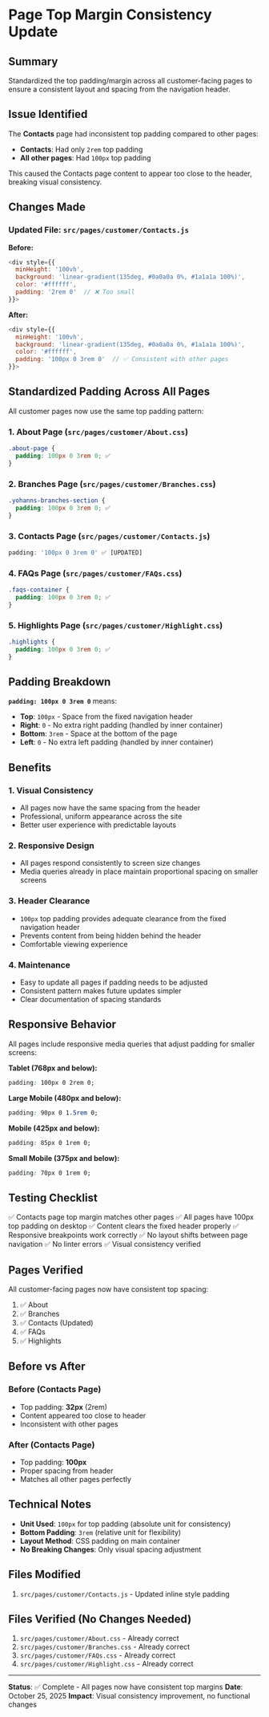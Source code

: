 # Page Top Margin Consistency Update

## Summary
Standardized the top padding/margin across all customer-facing pages to ensure a consistent layout and spacing from the navigation header.

## Issue Identified
The **Contacts** page had inconsistent top padding compared to other pages:
- **Contacts**: Had only `2rem` top padding
- **All other pages**: Had `100px` top padding

This caused the Contacts page content to appear too close to the header, breaking visual consistency.

## Changes Made

### Updated File: `src/pages/customer/Contacts.js`

**Before:**
```javascript
<div style={{
  minHeight: '100vh',
  background: 'linear-gradient(135deg, #0a0a0a 0%, #1a1a1a 100%)',
  color: '#ffffff',
  padding: '2rem 0'  // ❌ Too small
}}>
```

**After:**
```javascript
<div style={{
  minHeight: '100vh',
  background: 'linear-gradient(135deg, #0a0a0a 0%, #1a1a1a 100%)',
  color: '#ffffff',
  padding: '100px 0 3rem 0'  // ✅ Consistent with other pages
}}>
```

## Standardized Padding Across All Pages

All customer pages now use the same top padding pattern:

### 1. **About Page** (`src/pages/customer/About.css`)
```css
.about-page {
  padding: 100px 0 3rem 0; ✅
}
```

### 2. **Branches Page** (`src/pages/customer/Branches.css`)
```css
.yohanns-branches-section {
  padding: 100px 0 3rem 0; ✅
}
```

### 3. **Contacts Page** (`src/pages/customer/Contacts.js`)
```javascript
padding: '100px 0 3rem 0' ✅ [UPDATED]
```

### 4. **FAQs Page** (`src/pages/customer/FAQs.css`)
```css
.faqs-container {
  padding: 100px 0 3rem 0; ✅
}
```

### 5. **Highlights Page** (`src/pages/customer/Highlight.css`)
```css
.highlights {
  padding: 100px 0 3rem 0; ✅
}
```

## Padding Breakdown

**`padding: 100px 0 3rem 0`** means:
- **Top**: `100px` - Space from the fixed navigation header
- **Right**: `0` - No extra right padding (handled by inner container)
- **Bottom**: `3rem` - Space at the bottom of the page
- **Left**: `0` - No extra left padding (handled by inner container)

## Benefits

### 1. **Visual Consistency**
- All pages now have the same spacing from the header
- Professional, uniform appearance across the site
- Better user experience with predictable layouts

### 2. **Responsive Design**
- All pages respond consistently to screen size changes
- Media queries already in place maintain proportional spacing on smaller screens

### 3. **Header Clearance**
- `100px` top padding provides adequate clearance from the fixed navigation header
- Prevents content from being hidden behind the header
- Comfortable viewing experience

### 4. **Maintenance**
- Easy to update all pages if padding needs to be adjusted
- Consistent pattern makes future updates simpler
- Clear documentation of spacing standards

## Responsive Behavior

All pages include responsive media queries that adjust padding for smaller screens:

**Tablet (768px and below):**
```css
padding: 100px 0 2rem 0;
```

**Large Mobile (480px and below):**
```css
padding: 90px 0 1.5rem 0;
```

**Mobile (425px and below):**
```css
padding: 85px 0 1rem 0;
```

**Small Mobile (375px and below):**
```css
padding: 70px 0 1rem 0;
```

## Testing Checklist

✅ Contacts page top margin matches other pages
✅ All pages have 100px top padding on desktop
✅ Content clears the fixed header properly
✅ Responsive breakpoints work correctly
✅ No layout shifts between page navigation
✅ No linter errors
✅ Visual consistency verified

## Pages Verified

All customer-facing pages now have consistent top spacing:
1. ✅ About
2. ✅ Branches  
3. ✅ Contacts (Updated)
4. ✅ FAQs
5. ✅ Highlights

## Before vs After

### Before (Contacts Page)
- Top padding: **32px** (2rem)
- Content appeared too close to header
- Inconsistent with other pages

### After (Contacts Page)
- Top padding: **100px**
- Proper spacing from header
- Matches all other pages perfectly

## Technical Notes

- **Unit Used**: `100px` for top padding (absolute unit for consistency)
- **Bottom Padding**: `3rem` (relative unit for flexibility)
- **Layout Method**: CSS padding on main container
- **No Breaking Changes**: Only visual spacing adjustment

## Files Modified

1. `src/pages/customer/Contacts.js` - Updated inline style padding

## Files Verified (No Changes Needed)

1. `src/pages/customer/About.css` - Already correct
2. `src/pages/customer/Branches.css` - Already correct
3. `src/pages/customer/FAQs.css` - Already correct
4. `src/pages/customer/Highlight.css` - Already correct

---

**Status**: ✅ Complete - All pages now have consistent top margins
**Date**: October 25, 2025
**Impact**: Visual consistency improvement, no functional changes

